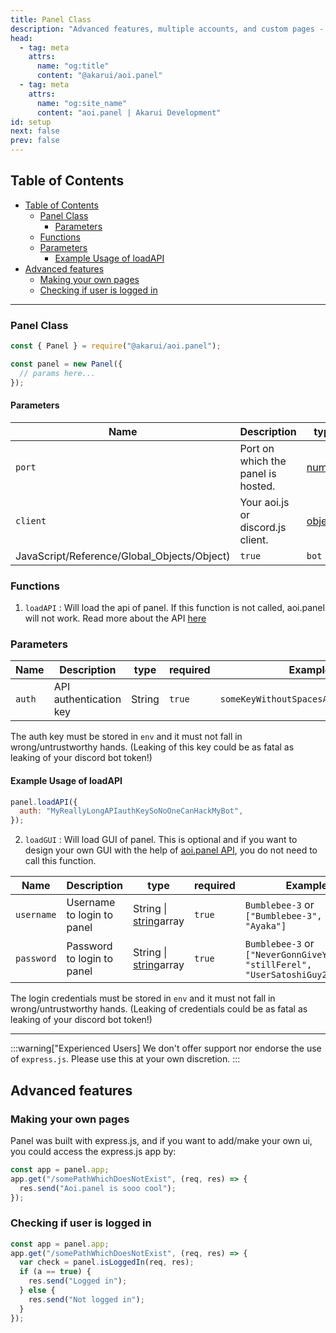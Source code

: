 ```yaml
---
title: Panel Class
description: "Advanced features, multiple accounts, and custom pages - @akarui/aoi.panel: The ultimate solution for managing your Discord bots with ease."
head:
  - tag: meta
    attrs:
      name: "og:title"
      content: "@akarui/aoi.panel"
  - tag: meta
    attrs:
      name: "og:site_name"
      content: "aoi.panel | Akarui Development"
id: setup
next: false
prev: false
---
```


<!-- omit from toc -->

## Table of Contents

- [Table of Contents](#table-of-contents)
  - [Panel Class](#panel-class)
    - [Parameters](#parameters)
  - [Functions](#functions)
  - [Parameters](#parameters-1)
    - [Example Usage of loadAPI](#example-usage-of-loadapi)
- [Advanced features](#advanced-features)
  - [Making your own pages](#making-your-own-pages)
  - [Checking if user is logged in](#checking-if-user-is-logged-in)

---

### Panel Class

```javascript
const { Panel } = require("@akarui/aoi.panel");

const panel = new Panel({
  // params here...
});
```

#### Parameters

| Name                                        | Description                        | type                                                                                              | required                 | Example |
| ------------------------------------------- | ---------------------------------- | ------------------------------------------------------------------------------------------------- | ------------------------ | ------- |
| `port`                                      | Port on which the panel is hosted. | [number](https://developer.mozilla.org/en-US/docs/Web/JavaScript/Reference/Global_Objects/Number) | `false`. Default: `3000` | `8000`  |
| `client`                                    | Your aoi.js or discord.js client.  | [object](https://developer.mozilla.org/en-US/docs/Web/JavaScript/Reference/Global_Objects/Object) |
| JavaScript/Reference/Global_Objects/Object) | `true`                             | `bot`                                                                                             |

### Functions

1. `loadAPI` : Will load the api of panel. If this function is not called, aoi.panel will not work. Read more about the API [here](https://github.com/AkaruiDevelopment/aoi.panel/tree/v0.0.5/docs/api.md)

### Parameters

| Name   | Description            | type   | required | Example                               |
| ------ | ---------------------- | ------ | -------- | ------------------------------------- |
| `auth` | API authentication key | String | `true`   | `someKeyWithoutSpacesAndSpecialChars` |

The auth key must be stored in `env` and it must not fall in wrong/untrustworthy hands. (Leaking of this key could be as fatal as leaking of your discord bot token!)

<!-- omit from toc -->

#### Example Usage of loadAPI

```javascript
panel.loadAPI({
  auth: "MyReallyLongAPIauthKeySoNoOneCanHackMyBot",
});
```

2. `loadGUI` : Will load GUI of panel. This is optional and if you want to design your own GUI with the help of [aoi.panel API](https://github.com/AkaruiDevelopment/aoi.panel/tree/v0.0.5/docs/api.md), you do not need to call this function.

| Name       | Description                | type                                                                                                             | required | Example                                                                         |
| ---------- | -------------------------- | ---------------------------------------------------------------------------------------------------------------- | -------- | ------------------------------------------------------------------------------- |
| `username` | Username to login to panel | String \| [string](https://developer.mozilla.org/en-US/docs/Web/JavaScript/Reference/Global_Objects/String)array | `true`   | `Bumblebee-3` or `["Bumblebee-3", "Leref", "Ayaka"]`                            |
| `password` | Password to login to panel | String \| [string](https://developer.mozilla.org/en-US/docs/Web/JavaScript/Reference/Global_Objects/String)array | `true`   | `Bumblebee-3` or `["NeverGonnGiveYouUp<3", "stillFerel", "UserSatoshiGuy2023"]` |

The login credentials must be stored in `env` and it must not fall in wrong/untrustworthy hands. (Leaking of credentials could be as fatal as leaking of your discord bot token!)

---

:::warning["Experienced Users]
We don't offer support nor endorse the use of `express.js`. Please use this at your own discretion.
:::

## Advanced features

### Making your own pages

Panel was built with express.js, and if you want to add/make your own ui, you could access the express.js app by:

```javascript
const app = panel.app;
app.get("/somePathWhichDoesNotExist", (req, res) => {
  res.send("Aoi.panel is sooo cool");
});
```

### Checking if user is logged in

```javascript
const app = panel.app;
app.get("/somePathWhichDoesNotExist", (req, res) => {
  var check = panel.isLoggedIn(req, res);
  if (a == true) {
    res.send("Logged in");
  } else {
    res.send("Not logged in");
  }
});
```
